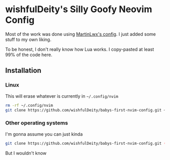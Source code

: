 # wishfulDeity's Silly Goofy Neovim Config

Most of the work was done using [MartinLwx's config](https://martinlwx.github.io/en/config-neovim-from-scratch/). 
I just added some stuff to my own liking.

To be honest, I don't really know how Lua works. I copy-pasted at least 99% of the code here.

## Installation
### Linux
This will erase whatever is currently in `~/.config/nvim`
```bash
rm -rf ~/.config/nvim
git clone https://github.com/wishfulDeity/babys-first-nvim-config.git ~/.config/nvim
```
### Other operating systems
I'm gonna assume you can just kinda
```bash
git clone https://github.com/wishfulDeity/babys-first-nvim-config.git (/path/to/nvim/config)
```
But I wouldn't know

